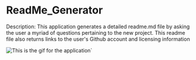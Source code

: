 # ReadMe_Generator
Description: This application generates a detailed readme.md file by asking the user a myriad of questions pertaining to the new project. This readme file also returns links to the user's Github account and licensing information 

![This is the gif for the application](https://img.shields.io/badge/license-${newLicense}-blue.svg)`
